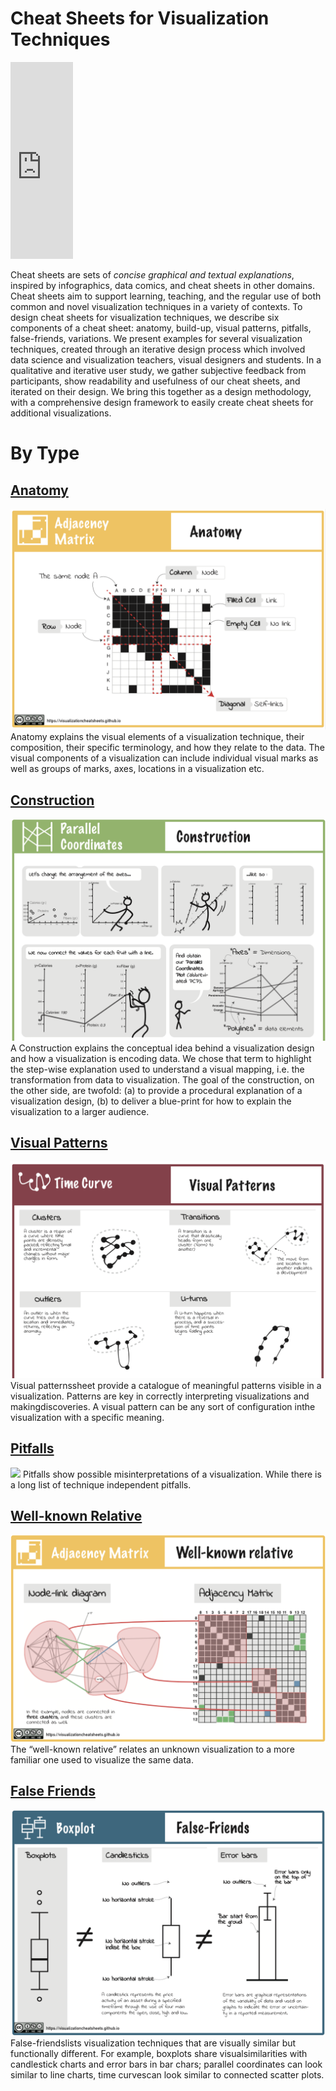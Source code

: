 # Cheat Sheets for Visualization Techniques

<iframe width="100" height="315" src="https://www.youtube.com/embed/SfSgIvn-99U" frameborder="0" allow="accelerometer; autoplay; encrypted-media; gyroscope; picture-in-picture" allowfullscreen></iframe>

Cheat sheets are sets of _concise graphical and textual explanations_, inspired by infographics, data comics, and cheat sheets in other domains. Cheat sheets aim to support learning, teaching, and the regular use of both common and novel visualization techniques in a variety of contexts. To design cheat sheets for visualization techniques, we describe six components of a cheat sheet: anatomy, build-up, visual patterns, pitfalls, false-friends, variations. We present examples for several visualization techniques, created through an iterative design process which involved data science and visualization teachers, visual designers and students. In a qualitative and iterative user study, we gather subjective feedback from participants, show readability and usefulness of our cheat sheets, and iterated on their design. We bring this together as a design methodology, with a comprehensive design framework to easily create cheat sheets for additional visualizations. 

# By Type

## [Anatomy](anatomy.html)

![](figures/anatomy.png)
Anatomy explains the visual elements of a visualization technique, their composition, their specific terminology, and how they relate to the data. The visual components of a visualization can include individual visual marks as well as groups of marks, axes, locations in a visualization etc.

## [Construction](construction.html)
![](figures/construction.png)
A Construction explains the conceptual idea behind a visualization design and how a visualization is encoding data. We chose that term to highlight the step-wise explanation used to understand a visual mapping, i.e. the transformation from data to visualization. The goal of the construction, on the other side, are twofold: (a) to provide a procedural explanation of a visualization design, (b) to deliver a blue-print for how to explain the visualization to a larger audience. 

## [Visual Patterns](visualpatterns.png)
![](figures/visualpatterns.png)
Visual patternssheet provide a catalogue of meaningful patterns visible in a visualization. Patterns are key in correctly interpreting visualizations and makingdiscoveries.  A visual pattern can be any sort of configuration inthe visualization with a specific meaning.

## [Pitfalls](pitfalls.html)
![](figures/pitfals.png)
Pitfalls show possible misinterpretations of a visualization. While there is a long list of technique independent pitfalls.

## [Well-known Relative](relativ.html)
![](figures/relative.png)
The “well-known relative” relates an unknown visualization to a more familiar one used to visualize the same data.

## [False Friends](falsefriends.html)
![](figures/falsefriends.png)
False-friendslists visualization techniques that are visually similar but functionally different. For example, boxplots share visualsimilarities with candlestick charts and error bars in bar chars; parallel coordinates can look similar to line charts, time curvescan look similar to connected scatter plots.

